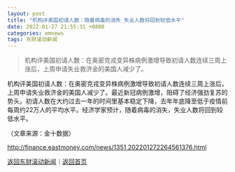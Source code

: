 ```yaml
---
layout: post
title: "机构评美国初请人数：随着病毒的消失 失业人数将回到较低水平"
date: 2022-01-27 21:55:31 +0800
categories: emnews
tags: 东财滚动新闻
---
```

> 机构评美国初请人数：在奥密克戎变异株病例激增导致初请人数连续三周上涨后，上周申请失业救济金的美国人减少了。

<p>机构评美国初请人数：在奥密克戎变异株病例激增导致初请人数连续三周上涨后，上周申请失业救济金的美国人减少了。最近新冠病例激增，阻碍了经济强劲复苏的势头。初请人数在大约过去一年的时间里基本稳定下降，去年年底降至低于疫情前每周约22万人的平均水平。经济学家预计，随着病毒的消失，失业人数将回到较低水平。</p><p class="em_media">（文章来源：金十数据）</p>

<http://finance.eastmoney.com/news/1351,202201272264561376.html>

[返回东财滚动新闻](//finews.withounder.com/emnews/)｜[返回首页](//finews.withounder.com/)